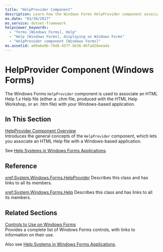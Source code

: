 ```yaml
---
title: "HelpProvider Component"
description: Learn how the Windows Forms HelpProvider component associates an HTML Help 1.x file with your Windows-based application.
ms.date: "03/30/2017"
ms.service: dotnet-framework
helpviewer_keywords: 
  - "forms [Windows Forms], Help"
  - "Help [Windows Forms], displaying on Windows Forms"
  - "HelpProvider component [Windows Forms]"
ms.assetid: a09a6e0b-79d8-457f-bb36-86fad2beeada
---
```

# HelpProvider Component (Windows Forms)

The Windows Forms `HelpProvider` component is used to associate an HTML Help 1.x Help file (either a .chm file, produced with the HTML Help Workshop, or an .htm file) with your Windows-based application.

## In This Section

[HelpProvider Component Overview](helpprovider-component-overview-windows-forms.md)\
Introduces the general concepts of the `HelpProvider` component, which lets you associate an HTML Help file with a Windows-based application.

See [Help Systems in Windows Forms Applications](../advanced/help-systems-in-windows-forms-applications.md).

## Reference

<xref:System.Windows.Forms.HelpProvider>
Describes this class and has links to all its members.

<xref:System.Windows.Forms.Help>
Describes this class and has links to all its members.

## Related Sections

[Controls to Use on Windows Forms](controls-to-use-on-windows-forms.md)\
Provides a complete list of Windows Forms controls, with links to information on their use.

Also see [Help Systems in Windows Forms Applications](../advanced/help-systems-in-windows-forms-applications.md).
